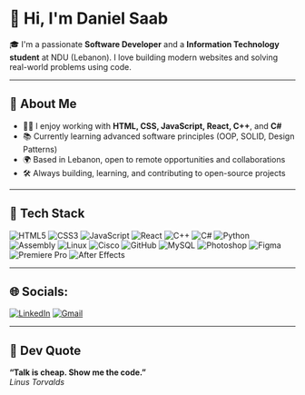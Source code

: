 # 👋 Hi, I'm Daniel Saab

🎓 I'm a passionate **Software Developer** and a **Information Technology student** at NDU (Lebanon). I love building modern websites and solving real-world problems using code.

---

## 💼 About Me
- 🧑‍💻 I enjoy working with **HTML, CSS, JavaScript, React, C++**, and **C#**
- 📚 Currently learning advanced software principles (OOP, SOLID, Design Patterns)
- 🌍 Based in Lebanon, open to remote opportunities and collaborations
- 🛠 Always building, learning, and contributing to open-source projects

---

## 🔧 Tech Stack
![HTML5](https://img.shields.io/badge/HTML5-red?style=for-the-badge&logo=html5&logoColor=white)
![CSS3](https://img.shields.io/badge/CSS3-green?style=for-the-badge&logo=css3&logoColor=white)
![JavaScript](https://img.shields.io/badge/JavaScript-F7DF1E?style=for-the-badge&logo=javascript&logoColor=black)
![React](https://img.shields.io/badge/React-cyan?style=for-the-badge&logo=react&logoColor=61DAFB)
![C++](https://img.shields.io/badge/C++-gold?style=for-the-badge&logo=c%2B%2B&logoColor=white)
![C#](https://img.shields.io/badge/C%23-fuchsia?style=for-the-badge&logo=c-sharp&logoColor=white)
![Python](https://img.shields.io/badge/Python-yellow?style=for-the-badge&logo=python&logoColor=blue)
![Assembly](https://img.shields.io/badge/Assembly-orangered?style=for-the-badge&Color=orange)
![Linux](https://img.shields.io/badge/Linux-000000?style=for-the-badge&logo=linux&logoColor=yellow)
![Cisco](https://img.shields.io/badge/Cisco-white?style=for-the-badge&logo=cisco&logoColor=black)
![GitHub](https://img.shields.io/badge/GitHub-black?style=for-the-badge&logo=github&logoColor=white)
![MySQL](https://img.shields.io/badge/MySQL-lightskyblue?style=for-the-badge&logo=mysql&logoColor=white)
![Photoshop](https://img.shields.io/badge/Photoshop-orangered?style=for-the-badge&logo=adobephotoshop&logoColor=white)
![Figma](https://img.shields.io/badge/Figma-redorange?style=for-the-badge&logo=figma&logoColor=white)
![Premiere Pro](https://img.shields.io/badge/Premiere_Pro-darkorange?style=for-the-badge&logo=adobepremierepro&logoColor=white)
![After Effects](https://img.shields.io/badge/After_Effects-greenyellow?style=for-the-badge&logo=adobeaftereffects&logoColor=white)

---

## 🌐 Socials:
[![LinkedIn](https://img.shields.io/badge/LinkedIn-blue?style=for-the-badge&logo=linkedin&logoColor=white)](https://linkedin.com/in/daniel-saab)
[![Gmail](https://img.shields.io/badge/Emial-red?style=for-the-badge&logo=gmail&logoColor=white)](mailto:danielsaab110@gmail.com)

---
## 💬 Dev Quote

**“Talk is cheap. Show me the code.”**  
*Linus Torvalds*
